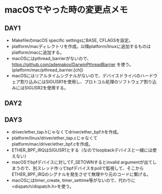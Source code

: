 # macOSでやった時の変更点メモ
## DAY1
- MakefileのmacOS specific settingsにBASE, CFLAGSを設定。
- platform/macディレクトリを作成。以降platform/linuxに追加するものはplatform/macに追加する。
- macOSにはpthread_barrierがないので、https://github.com/ademakov/DarwinPthreadBarrier を使う。(platform/mac/pthread_barrier.[ch])
- macOSにはリアルタイムシグナルがないので、デバイスドライバのハードウェア割り込みにはSIGUSR1を使用し、プロトコル処理のソフトウェア割り込みにはSIGUSR2を使用する。

## DAY2

## DAY3
- driver/ether_tap.hじゃなくてdriver/ether_bpf.hを作成。
- platform/linux/driver/ether_tap.cじゃなくてplatform/mac/driver/ether_bpf.cを作成。
- ETHER_BPF_IRQはSIGUSR1とする（なのでloopbackデバイスと一緒には使えない）
- macOSでbpfデバイスに対してF_SETOWNするとinvalid argumentが出てしまうので、別スレッド作ってbpfデバイスをpollで監視して、そこからETHER_BPF_IRQのシグナルを発生させて無理やり元のコードに繋げる。
- macOSにはtimer_create, timer_settime等がないので、代わりに<dispatch/dispatch.h>を使う。
